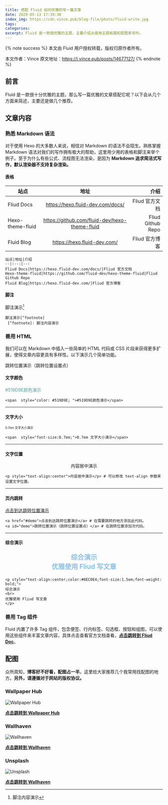```yaml
---
title: 搭配 Fluid 如何优雅的写一篇文章
date: 2020-05-13 17:39:30
index_img: https://cdn.vince.pub/blog-file/photo/fluid-write.jpg
tags: 
categories: 
excerpt: Fluid 是一款很优雅的主题，主要介绍从使用主题拓展和配图来写作。
---
```


{% note success %}
本文由 Fluid 用户授权转载，版权归原作者所有。

本文作者：Vince
原文地址：https://i.vince.pub/posts/14677127/
{% endnote %}

## 前言

Fluid 是一款很十分优雅的主题，那么写一篇优雅的文章搭配它呢？以下会从几个方面来简述，主要还是做几个推荐。

## 文章内容

### 熟悉 Markdown 语法

对于使用 Hexo 的大多数人来说，相信对 Markdown 的语法不会陌生。熟练掌握 Markdown 语法对我们的写作拥有极大的帮助，这里用少用的表格和脚注来举个例子。至于为什么有些公式、流程图无法渲染，是因为 **Markdown 追求简洁式写作，默认渲染器不支持复杂渲染。**

#### 表格

站点|地址|介绍
--|:--:|--:
Fliud Docs|https://hexo.fluid-dev.com/docs/|Fliud 官方文档
Hexo-theme-fluid|https://github.com/fluid-dev/hexo-theme-fluid|Fliud Github Repo
Fluid Blog|https://hexo.fluid-dev.com/|Fliud 官方博客

```
站点|地址|介绍
--|:--:|--:
Fliud Docs|https://hexo.fluid-dev.com/docs/|Fliud 官方文档
Hexo-theme-fluid|https://github.com/fluid-dev/hexo-theme-fluid|Fliud Github Repo
Fluid Blog|https://hexo.fluid-dev.com/|Fliud 官方博客
```

#### 脚注
脚注演示[^footnote]
 [^footnote]: 脚注内容演示

```
脚注演示[^footnote]
 [^footnote]: 脚注内容演示
```


### 善用 HTML

我们可以在 Markdown 中插入一些简单的 HTML 代码或 CSS 片段来获得更多扩展，使得文章内容更具有多样性。以下演示几个简单功能。

<a id="demo">跳转位置演示（跳转位置设置点）</a>

#### 文字颜色

<span  style="color: #519D9E; ">#519D9E颜色演示</span>

```
<span  style="color: #519D9E; ">#519D9E颜色演示</span>
```

***

#### 文字大小

<span  style="font-size:0.7em;">0.7em 文字大小演示</span>

```
<span  style="font-size:0.7em;">0.7em 文字大小演示</span>
```

***

#### 文字位置

<p style="text-align:center">内容居中演示</p>

```
<p style="text-align:center">内容居中演示</p> # 可以修改 text-align 参数来设置文字位置。
```

***

#### 页内跳转

<a href="#demo">点击到达跳转位置演示</a>

```
<a href="#demo">点击到达跳转位置演示</a> # 在需要跳转的地方添加此代码。
<a id="demo">跳转位置演示（跳转位置设置点）</a> # 在跳转位置添加次代码。
```

***

#### 综合演示

<p style="text-align:center;color:#8EC0E4;font-size:1.5em;font-weight: bold;">
综合演示
<br>
优雅使用 Fliud 写文章
</p>

```
<p style="text-align:center;color:#8EC0E4;font-size:1.5em;font-weight: bold;">
综合演示
<br>
优雅使用 Fliud 写文章
</p>

```

### 善用 Tag 组件

Fluid 内置了许多 Tag 组件，包含便签、行内标签、勾选框、按钮和组图，可以使用这些组件来丰富文章内容，具体点击查看官方文档查看，**[点击跳转到 Fliud Doc](https://hexo.fluid-dev.com/docs/guide/#tag-%E6%8F%92%E4%BB%B6)**。

## 配图

众所周知，**博客好不好看，配图占一半**。这里给大家推荐几个我常用找配图的地方。**另外，请遵循对于网站的版权协议。**

### Wallpaper Hub
![Wallpaper Hub](https://cdn.vince.pub/blog-file/photo/2020-04-17_175244.png)

**[点击跳转到 Wallpaper Hub](https://wallpaperhub.app/)**

### Wallhaven
![Wallhaven](https://cdn.vince.pub/blog-file/photo/2020-04-17_174841.png)

**[点击跳转到 Wallhaven](https://wallhaven.cc/)**

### Unsplash
![Unsplash](https://cdn.vince.pub/blog-file/photo/2020-05-14_000557.png)

**[点击跳转到 Wallhaven](https://unsplash.com/)**